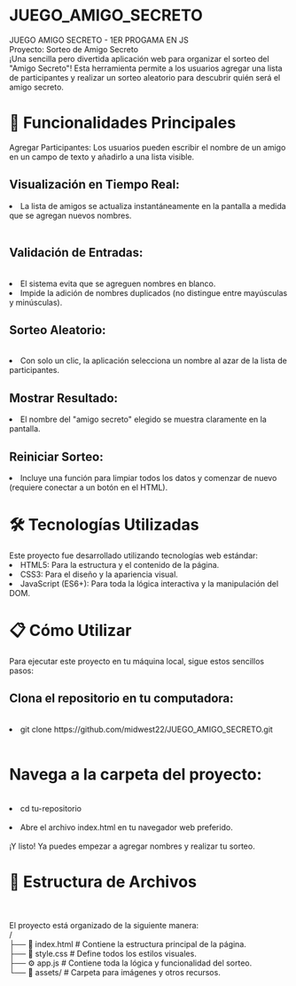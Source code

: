 # JUEGO_AMIGO_SECRETO
JUEGO AMIGO SECRETO - 1ER PROGAMA EN JS<br>
Proyecto: Sorteo de Amigo Secreto <BR>
¡Una sencilla pero divertida aplicación web para organizar el sorteo del "Amigo Secreto"! Esta herramienta permite a los usuarios agregar una lista de participantes y realizar un sorteo aleatorio para descubrir quién será el amigo secreto.<br>
<h1>🚀 Funcionalidades Principales</h1>
Agregar Participantes: Los usuarios pueden escribir el nombre de un amigo en un campo de texto y añadirlo a una lista visible.<br>
<h2>Visualización en Tiempo Real: </h2>
<li>La lista de amigos se actualiza instantáneamente en la pantalla a medida que se agregan nuevos nombres.</li><br>

<h2>Validación de Entradas:</h2><br>
<li>El sistema evita que se agreguen nombres en blanco.</li>
<li>Impide la adición de nombres duplicados (no distingue entre mayúsculas y minúsculas).</li>

<h2>Sorteo Aleatorio: </h2><br>
<li>Con solo un clic, la aplicación selecciona un nombre al azar de la lista de participantes.</li>

<h2>Mostrar Resultado: </h2>
<li>El nombre del "amigo secreto" elegido se muestra claramente en la pantalla.</li>

<h2>Reiniciar Sorteo: </h2>
<li>Incluye una función para limpiar todos los datos y comenzar de nuevo (requiere conectar a un botón en el HTML).</li>

<h1>🛠️ Tecnologías Utilizadas</h1>
Este proyecto fue desarrollado utilizando tecnologías web estándar:

<li>HTML5: Para la estructura y el contenido de la página.</li>
<li>CSS3: Para el diseño y la apariencia visual.</li>
<li>JavaScript (ES6+): Para toda la lógica interactiva y la manipulación del DOM.</li>

<h1>📋 Cómo Utilizar</h1>
Para ejecutar este proyecto en tu máquina local, sigue estos sencillos pasos:<br>
<h2>Clona el repositorio en tu computadora:</h2><br>
  <li>git clone https://github.com/midwest22/JUEGO_AMIGO_SECRETO.git</li><br>
<h1>Navega a la carpeta del proyecto:</h1><br>
<li>cd tu-repositorio</li><br>
<li>Abre el archivo index.html en tu navegador web preferido.</li><br>
¡Y listo! Ya puedes empezar a agregar nombres y realizar tu sorteo.<br>

<h1>📁 Estructura de Archivos</h1><br><br>
El proyecto está organizado de la siguiente manera:<br>
/<br>
├── 📄 index.html      # Contiene la estructura principal de la página.<br>
├── 🎨 style.css       # Define todos los estilos visuales.<br>
├── ⚙️ app.js          # Contiene toda la lógica y funcionalidad del sorteo.<br>
└── 📂 assets/         # Carpeta para imágenes y otros recursos.<br>
